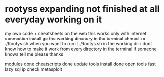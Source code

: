 # rootyss expanding not finished at all everyday working on it
my own code + cheatsheets on the web
this works only with internet connection
install
go the working directory in the terminal
chmod +x ./Rootys.sh
when you want to run it
./Rootys.sh
in the working dir
i dont know how to make it work from every directory in the terminal if someone knows tell me please thanks

modules done
cheatscripts done
update
tools install done
open tools
fast lazy sql
ip check
metasploit
